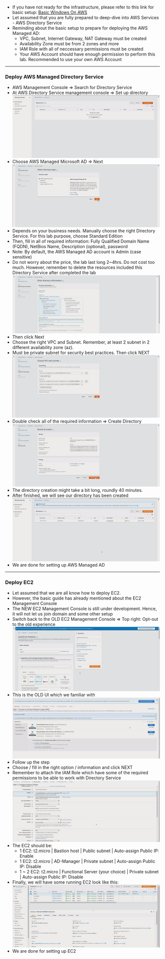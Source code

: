 - If you have not ready for the infrastructure, please refer to this link for basic setup: [Basic Windows On AWS](https://github.com/minhhung1706/Windows-On-AWS-Series/tree/main/Windows-On-AWS-Basic)
- Let assumed that you are fully prepared to deep-dive into AWS Services - AWS Directory Service
- Reminding about the basic setup to prepare for deploying the AWS Managed AD:
  - VPC, Subnet, Internet Gateway, NAT Gateway must be created
  - Availability Zone must be from 2 zones and more
  - IAM Role with all of neccessary permissions must be created
  - Your AWS Account should have enough permission to perform this lab. Recommended to use your own AWS Account
---
### Deploy AWS Managed Directory Service
- AWS Management Console => Search for Directory Service
- At AWS Directory Service management console => Set up directory
  ![setup directory](images/setup-ad-1.jpg)
- Choose AWS Managed Microsoft AD => Next
   ![setup directory](images/setup-ad-2.jpg)
- Depends on your business needs. Manually choose the right Directory Service. For this lab purpose, choose Standard Edition
- Then, fill in all of required information: Fully Qualified Domain Name (FQDN), NetBios Name, Description (optional), password
- Note: By default, the AWS Managed AD account is Admin (case sensitive)
- Do not worry about the price, the lab last long 2~4hrs. Do not cost too much. However, remember to delete the resources included this Directory Service after completed the lab
  ![setup directory](images/setup-ad-3.jpg)
- Then click Next
- Choose the right VPC and Subnet. Remember, at least 2 subnet in 2 different availability zone (az).
- Must be private subnet for security best practices. Then click NEXT
  ![setup directory](images/setup-ad-4.jpg)
- Double check all of the required information => Create Directory
  ![setup directory](images/setup-ad-5.jpg)
- The directory creation might take a bit long, roundly 40 minutes. 
- After finished, we will see our directory has been created
  ![setup directory](images/setup-ad-6.jpg)
- We are done for setting up AWS Managed AD 
---
### Deploy EC2
- Let assumed that we are all know how to deploy EC2. 
- However, the basic guide has already mentioned about the EC2 Management Console
- The NEW EC2 Management Console is still under development. Hence, it will not let us join domain and some other setup
- Switch back to the OLD EC2 Management Console => Top right: Opt-out to the old experience
  ![setup ec2](images/ec2-setup-1.jpg)
- This is the OLD UI which we familiar with
  ![setup ec2](images/ec2-setup-2.jpg)
- Follow up the step 
- Choose / fill in the right option / information and click NEXT
- Remember to attach the IAM Role which have some of the required permissions to be able to work with Directory Service
  ![setup ec2](images/ec2-setup-3.jpg)
- The EC2 should be:
    - 1 EC2: t2.micro | Bastion host | Public subnet | Auto-assign Public IP: Enable
    - 1 EC2: t2.micro | AD-Manager | Private subnet | Auto-assign Public IP: Disable
    - 1 ~ 2 EC2: t2.micro | Functional Server (your choice) | Private subnet |  Auto-assign Public IP: Disable
- Finally, we will have some running EC2 look like this:
  ![setup ec2](images/ec2-setup-4.jpg)
- We are done for setting up EC2

